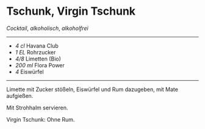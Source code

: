 # Tschunk, Virgin Tschunk

*Cocktail*, *alkoholisch*, *alkoholfrei*

---

- *4 cl* Havana Club
- *1 EL* Rohrzucker
- *4/8* Limetten (Bio)
- *200 ml* Flora Power
- *4* Eiswürfel

---

Limette mit Zucker stößeln, Eiswürfel und Rum dazugeben, mit Mate aufgießen.

Mit Strohhalm servieren.

Virgin Tschunk: Ohne Rum.
